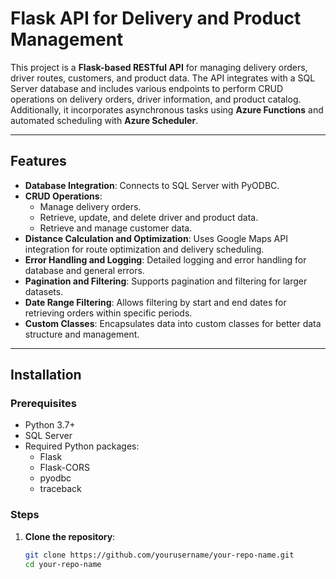 # Flask API for Delivery and Product Management

This project is a **Flask-based RESTful API** for managing delivery orders, driver routes, customers, and product data. The API integrates with a SQL Server database and includes various endpoints to perform CRUD operations on delivery orders, driver information, and product catalog. Additionally, it incorporates asynchronous tasks using **Azure Functions** and automated scheduling with **Azure Scheduler**.

---

## Features

- **Database Integration**: Connects to SQL Server with PyODBC.
- **CRUD Operations**:
  - Manage delivery orders.
  - Retrieve, update, and delete driver and product data.
  - Retrieve and manage customer data.
- **Distance Calculation and Optimization**: Uses Google Maps API integration for route optimization and delivery scheduling.
- **Error Handling and Logging**: Detailed logging and error handling for database and general errors.
- **Pagination and Filtering**: Supports pagination and filtering for larger datasets.
- **Date Range Filtering**: Allows filtering by start and end dates for retrieving orders within specific periods.
- **Custom Classes**: Encapsulates data into custom classes for better data structure and management.

---

## Installation

### Prerequisites

- Python 3.7+
- SQL Server
- Required Python packages:
  - Flask
  - Flask-CORS
  - pyodbc
  - traceback

### Steps

1. **Clone the repository**:
   ```bash
   git clone https://github.com/yourusername/your-repo-name.git
   cd your-repo-name
